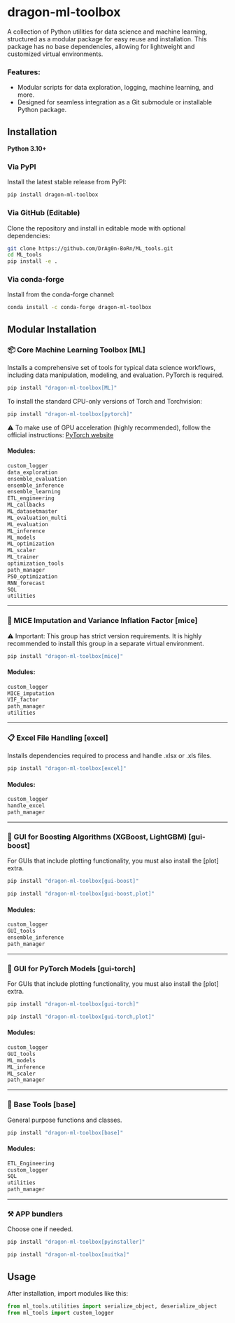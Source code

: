 # dragon-ml-toolbox

A collection of Python utilities for data science and machine learning, structured as a modular package for easy reuse and installation. This package has no base dependencies, allowing for lightweight and customized virtual environments.

### Features:

- Modular scripts for data exploration, logging, machine learning, and more.
- Designed for seamless integration as a Git submodule or installable Python package.

## Installation

**Python 3.10+**

### Via PyPI

Install the latest stable release from PyPI:

```bash
pip install dragon-ml-toolbox
```

### Via GitHub (Editable)

Clone the repository and install in editable mode with optional dependencies:

```bash
git clone https://github.com/DrAg0n-BoRn/ML_tools.git
cd ML_tools
pip install -e .
```

### Via conda-forge

Install from the conda-forge channel:

```bash
conda install -c conda-forge dragon-ml-toolbox
```

## Modular Installation

### 📦 Core Machine Learning Toolbox [ML]

Installs a comprehensive set of tools for typical data science workflows, including data manipulation, modeling, and evaluation. PyTorch is required.

```Bash
pip install "dragon-ml-toolbox[ML]"
```

To install the standard CPU-only versions of Torch and Torchvision:

```Bash
pip install "dragon-ml-toolbox[pytorch]"
```

⚠️ To make use of GPU acceleration (highly recommended), follow the official instructions: [PyTorch website](https://pytorch.org/get-started/locally/)

#### Modules:

```bash
custom_logger
data_exploration
ensemble_evaluation
ensemble_inference
ensemble_learning
ETL_engineering
ML_callbacks
ML_datasetmaster
ML_evaluation_multi
ML_evaluation
ML_inference
ML_models
ML_optimization
ML_scaler
ML_trainer
optimization_tools
path_manager
PSO_optimization
RNN_forecast
SQL
utilities
```

---

### 🔬 MICE Imputation and Variance Inflation Factor [mice]

⚠️ Important: This group has strict version requirements. It is highly recommended to install this group in a separate virtual environment.

```Bash
pip install "dragon-ml-toolbox[mice]"
```

#### Modules:

```Bash
custom_logger
MICE_imputation
VIF_factor
path_manager
utilities
```

---

### 📋 Excel File Handling [excel]

Installs dependencies required to process and handle .xlsx or .xls files.

```Bash
pip install "dragon-ml-toolbox[excel]"
```

#### Modules:

```Bash
custom_logger
handle_excel
path_manager
```

---

### 🎰 GUI for Boosting Algorithms (XGBoost, LightGBM) [gui-boost]

For GUIs that include plotting functionality, you must also install the [plot] extra.

```Bash
pip install "dragon-ml-toolbox[gui-boost]"
```

```Bash
pip install "dragon-ml-toolbox[gui-boost,plot]"
```

#### Modules:

```Bash
custom_logger
GUI_tools
ensemble_inference
path_manager
```

---

### 🤖 GUI for PyTorch Models [gui-torch]

For GUIs that include plotting functionality, you must also install the [plot] extra.

```Bash
pip install "dragon-ml-toolbox[gui-torch]"
```

```Bash
pip install "dragon-ml-toolbox[gui-torch,plot]"
```

#### Modules:

```Bash
custom_logger
GUI_tools
ML_models
ML_inference
ML_scaler
path_manager
```

---

### 🎫 Base Tools [base]

General purpose functions and classes.

```Bash
pip install "dragon-ml-toolbox[base]"
```

#### Modules:

```Bash
ETL_Engineering
custom_logger
SQL
utilities
path_manager
```

---

### ⚒️ APP bundlers

Choose one if needed.

```Bash
pip install "dragon-ml-toolbox[pyinstaller]"
```

```Bash
pip install "dragon-ml-toolbox[nuitka]"
```

## Usage

After installation, import modules like this:

```python
from ml_tools.utilities import serialize_object, deserialize_object
from ml_tools import custom_logger
```
